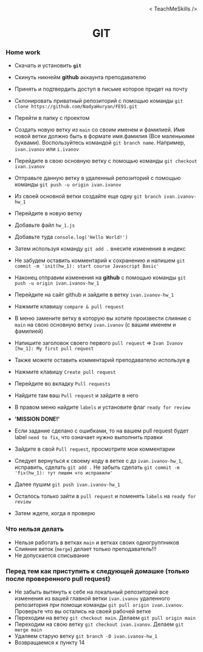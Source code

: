 <p align='right'>< TeachMeSkills /></p>
<h1 align='center'>GIT</h1>

### Home work

+ Скачать и установить **`git`**
+ Скинуть никнейм **github** аккаунта преподавателю
+ Принять и подтвердить доступ в письме которое придет на почту
+ Склонировать приватный репозиторий с помощью команды `git clone https://github.com/NadyaHuryan/FE91.git`
+ Перейти в папку с проектом 
+ Создать новую ветку из `main` со своим именем и фамилией. Имя новой ветки должно быть в формате имя.фамилия (Все маленькими буквами). Воспользуйтесь командой `git branch name`. Например, `ivan.ivanov` или `i.ivanov`
+ Перейдите в свою основную ветку с помощью команды `git checkout ivan.ivanov`
+ Отправьте данную ветку в удаленный репозиторий с помощью команды `git push -u origin ivan.ivanov`
+ Из своей основной ветки создайте еще одну `git branch ivan.ivanov-hw_1`
+ Перейдите в новую ветку
+ Добавьте файл `hw_1.js`
+ Добавьте туда `console.log('Hello World!')`
+ Затем используя команду `git add .` внесите изменения в индекс
+ Не забудем оставить комментарий к сохранению и напишем `git commit -m 'init(hw_1): start course Javascript Basic'`
+ Наконец отправим изменения на **github** с помощью команды `git push -u origin ivan.ivanov-hw_1`

+ Перейдите на сайт github и зайдите в ветку `ivan.ivanov-hw_1`
+ Нажмите клавишу `compare & pull request`
+ В меню замените ветку в которую вы хотите произвести слияние с `main` на свою основную ветку `ivan.ivanov` (с вашим именем и фамилией)
+ Напишите заголовок своего первого `pull request` => `Ivan Ivanov [hw_1]: My first pull request`
+ Также можете оставить комментарий преподавателю используя **`@`**
+ Нажмите клавишу `Create pull request`
+ Перейдите во вкладку `Pull requests`
+ Найдите там ваш `Pull request` и зайдите в него
+ В правом меню найдите `labels` и установите флаг `ready for review`
+ **'MISSION DONE!'**

+ Если задание сделано с ошибками, то на вашем pull request будет label `need to fix`, что означает нужно выполнить правки
+ Зайдите в свой `Pull request`, просмотрите мои комментарии 
+ Следует вернуться к своему коду в ветке с дз `ivan.ivanov-hw_1`, исправить, сделать `git add .` Не забыть сделать `git commit -m 'fix(hw_1): тут пишем что исправили'`
+ Далее пушим `git push ivan.ivanov-hw_1`
+ Осталось только зайти в `pull request` и поменять `labels` на `ready for review`
+ Затем ждете, когда я проверю

### Что нельзя делать

+ Нельзя работать в ветках `main` и ветках своих одногруппников
+ Слияние веток (`merge`) делает только преподаватель!!!
+ Не допускается списывание

### Перед тем как приступить к следующей домашке (только после проверенного pull request)

+ Не забыть вытянуть к себе на локальный репозиторий все изменения из вашей главной ветки `ivan.ivanov` удаленного репозитория при помощи команды `git pull origin ivan.ivanov`. Проверьте что вы остались на своей рабочей ветке
+ Переходим на ветку `git checkout main`. Делаем `git pull origin main` 
+ Переходим на свою ветку `git checkout ivan.ivanov`. Делаем `git merge main`
+ Удаляем старую ветку `git branch -D ivan.ivanov-hw_1`
+ Возвращаемся к пункту 14